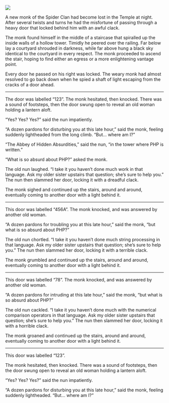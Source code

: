 ![](/pages/case-161/triangle.jpg)

A new monk of the Spider Clan had become lost in the Temple at night.  After several twists and turns he had the misfortune of passing through a heavy door that locked behind him with an awful clack.

The monk found himself in the middle of a staircase that spiralled up the inside walls of a hollow tower.  Timidly he peered over the railing.  Far below lay a courtyard shrouded in darkness, while far above hung a black sky identical to the courtyard in every respect.  The monk proceeded to ascend the stair, hoping to find either an egress or a more enlightening vantage point.

Every door he passed on his right was locked.  The weary monk had almost resolved to go back down when he spied a shaft of light escaping from the cracks of a door ahead.

----------

The door was labelled “123”. The monk hesitated, then knocked.  There was a sound of footsteps, then the door swung open to reveal an old woman holding a lantern aloft.

“Yes? Yes? Yes?” said the nun impatiently.

“A dozen pardons for disturbing you at this late hour,” said the monk, feeling suddenly lightheaded from the long climb. “But... where am I?”

“The Abbey of Hidden Absurdities,” said the nun, “in the tower where PHP is written.”

“What is so absurd about PHP?” asked the monk.

The old nun laughed.  “I take it you haven’t done much work in that language.  Ask my older sister upstairs that question; she’s sure to help you.”  The nun then slammed her door, locking it with a dreadful clack.

The monk sighed and continued up the stairs, around and around, eventually coming to another door with a light behind it.

----------

This door was labelled “456A”. The monk knocked, and was answered by another old woman.

“A dozen pardons for troubling you at this late hour,” said the monk, “but what is so absurd about PHP?”

The old nun chortled.  “I take it you haven’t done much string processing in that language.  Ask my older sister upstairs that question; she’s sure to help you.”  The nun then slammed her door, locking it with a terrible clack.

The monk grumbled and continued up the stairs, around and around, eventually coming to another door with a light behind it.

----------

This door was labelled “78”. The monk knocked, and was answered by another old woman.

“A dozen pardons for intruding at this late hour,” said the monk, “but what is so absurd about PHP?”

The old nun cackled.  “I take it you haven’t done much with the numerical comparison operators in that language.  Ask my older sister upstairs that question; she’s sure to help you.”  The nun then slammed her door, locking it with a horrible clack.

The monk groaned and continued up the stairs, around and around, eventually coming to another door with a light behind it.

----------

This door was labelled “123”.

The monk hesitated, then knocked.  There was a sound of footsteps, then the door swung open to reveal an old woman holding a lantern aloft.

“Yes? Yes? Yes?” said the nun impatiently.

“A dozen pardons for disturbing you at this late hour,” said the monk, feeling suddenly lightheaded.  “But... where am I?” 
